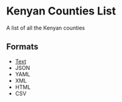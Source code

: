 # Kenyan Counties List
A list of all the Kenyan counties

## Formats
- [Text]
- JSON
- YAML
- XML
- HTML
- CSV

[Text]: https://github.com/tokoiwesley/kenyan-counties/blob/text-format/data/counties.txt
